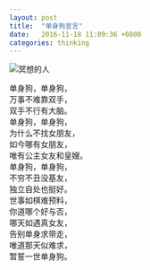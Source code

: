 ```yaml
---
layout: post
title:  "单身狗宣言"
date:   2016-11-18 11:09:36 +0800
categories: thinking
---
```

![冥想的人](http://ogu9js0qs.bkt.clouddn.com/u=3285048404,1634744607&fm=21&gp=0.jpg)<br/>


 单身狗，单身狗，<br/>
 万事不难靠双手，<br/>
 双手不行有大脑。<br/>
 单身狗，单身狗，<br/>
 为什么不找女朋友，<br/>
 如今哪有女朋友，<br/>
 唯有公主女友和皇嫂。<br/>
 单身狗，单身狗，<br/>
 不穷不丑没基友，<br/>
 独立自处也挺好。<br/>
 世事如棋难预料，<br/>
 你道哪个好与否，<br/>
 哪天如遇真女友，<br/>
 告别单身求带走，<br/>
 唯道那天似难求，<br/>
 暂誓一世单身狗。
